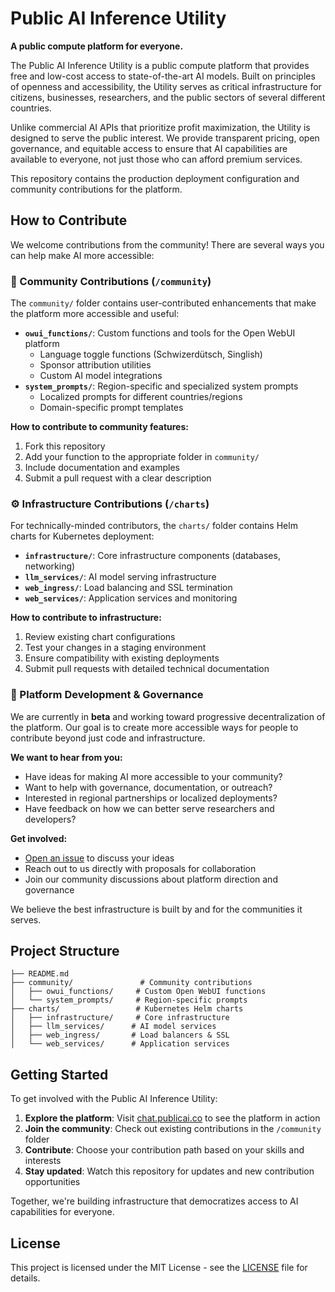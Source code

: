 # Public AI Inference Utility

**A public compute platform for everyone.**

The Public AI Inference Utility is a public compute platform that provides free and low-cost access to state-of-the-art AI models. Built on principles of openness and accessibility, the Utility serves as critical infrastructure for citizens, businesses, researchers, and the public sectors of several different countries.

Unlike commercial AI APIs that prioritize profit maximization, the Utility is designed to serve the public interest. We provide transparent pricing, open governance, and equitable access to ensure that AI capabilities are available to everyone, not just those who can afford premium services.

This repository contains the production deployment configuration and community contributions for the platform.

## How to Contribute

We welcome contributions from the community! There are several ways you can help make AI more accessible:

### 🤝 Community Contributions (`/community`)

The `community/` folder contains user-contributed enhancements that make the platform more accessible and useful:

- **`owui_functions/`**: Custom functions and tools for the Open WebUI platform
  - Language toggle functions (Schwizerdütsch, Singlish)
  - Sponsor attribution utilities
  - Custom AI model integrations
- **`system_prompts/`**: Region-specific and specialized system prompts
  - Localized prompts for different countries/regions
  - Domain-specific prompt templates

**How to contribute to community features:**
1. Fork this repository
2. Add your function to the appropriate folder in `community/`
3. Include documentation and examples
4. Submit a pull request with a clear description

### ⚙️ Infrastructure Contributions (`/charts`)

For technically-minded contributors, the `charts/` folder contains Helm charts for Kubernetes deployment:

- **`infrastructure/`**: Core infrastructure components (databases, networking)
- **`llm_services/`**: AI model serving infrastructure
- **`web_ingress/`**: Load balancing and SSL termination
- **`web_services/`**: Application services and monitoring

**How to contribute to infrastructure:**
1. Review existing chart configurations
2. Test your changes in a staging environment
3. Ensure compatibility with existing deployments
4. Submit pull requests with detailed technical documentation

### 🚀 Platform Development & Governance

We are currently in **beta** and working toward progressive decentralization of the platform. Our goal is to create more accessible ways for people to contribute beyond just code and infrastructure.

**We want to hear from you:**
- Have ideas for making AI more accessible to your community?
- Want to help with governance, documentation, or outreach?
- Interested in regional partnerships or localized deployments?
- Have feedback on how we can better serve researchers and developers?

**Get involved:**
- [Open an issue](../../issues) to discuss your ideas
- Reach out to us directly with proposals for collaboration
- Join our community discussions about platform direction and governance

We believe the best infrastructure is built by and for the communities it serves.

## Project Structure

```
├── README.md
├── community/               # Community contributions
│   ├── owui_functions/     # Custom Open WebUI functions
│   └── system_prompts/     # Region-specific prompts
├── charts/                 # Kubernetes Helm charts
│   ├── infrastructure/     # Core infrastructure
│   ├── llm_services/      # AI model services
│   ├── web_ingress/       # Load balancers & SSL
│   └── web_services/      # Application services
```

## Getting Started

To get involved with the Public AI Inference Utility:

1. **Explore the platform**: Visit [chat.publicai.co](https://publicai.co) to see the platform in action
2. **Join the community**: Check out existing contributions in the `/community` folder
3. **Contribute**: Choose your contribution path based on your skills and interests
4. **Stay updated**: Watch this repository for updates and new contribution opportunities

Together, we're building infrastructure that democratizes access to AI capabilities for everyone.

## License

This project is licensed under the MIT License - see the [LICENSE](LICENSE) file for details.
